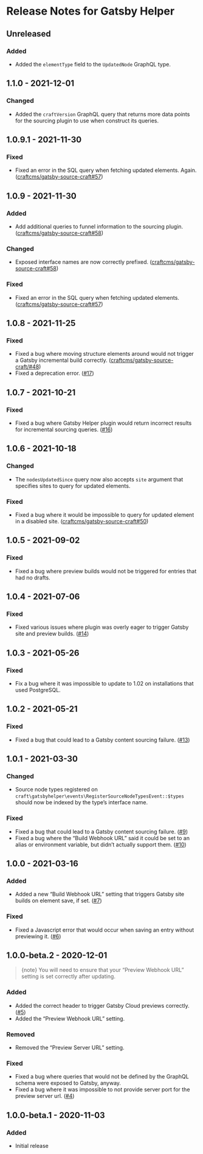 # Release Notes for Gatsby Helper

## Unreleased

### Added
- Added the `elementType` field to the `UpdatedNode` GraphQL type.

## 1.1.0 - 2021-12-01

### Changed
- Added the `craftVersion` GraphQL query that returns more data points for the sourcing plugin to use when construct its queries.

## 1.0.9.1 - 2021-11-30

### Fixed
- Fixed an error in the SQL query when fetching updated elements. Again. ([craftcms/gatsby-source-craft#57](https://github.com/craftcms/gatsby-source-craft/issues/57))

## 1.0.9 - 2021-11-30

### Added
- Add additional queries to funnel information to the sourcing plugin. ([craftcms/gatsby-source-craft#58](https://github.com/craftcms/gatsby-source-craft/issues/58))

### Changed
- Exposed interface names are now correctly prefixed. ([craftcms/gatsby-source-craft#58](https://github.com/craftcms/gatsby-source-craft/issues/58))

### Fixed
- Fixed an error in the SQL query when fetching updated elements. ([craftcms/gatsby-source-craft#57](https://github.com/craftcms/gatsby-source-craft/issues/57))

## 1.0.8 - 2021-11-25

### Fixed
- Fixed a bug where moving structure elements around would not trigger a Gatsby incremental build correctly. ([craftcms/gatsby-source-craft/#48](https://github.com/craftcms/gatsby-source-craft/issues/48))
- Fixed a deprecation error. ([#17](https://github.com/craftcms/gatsby-helper/issues/17))

## 1.0.7 - 2021-10-21

### Fixed
- Fixed a bug where Gatsby Helper plugin would return incorrect results for incremental sourcing queries. ([#16](https://github.com/craftcms/gatsby-helper/issues/16))

## 1.0.6 - 2021-10-18

### Changed
- The `nodesUpdatedSince` query now also accepts `site` argument that specifies sites to query for updated elements.

### Fixed
- Fixed a bug where it would be impossible to query for updated element in a disabled site. ([craftcms/gatsby-source-craft#50](https://github.com/craftcms/gatsby-source-craft/issues/50))

## 1.0.5 - 2021-09-02

### Fixed
- Fixed a bug where preview builds would not be triggered for entries that had no drafts.

## 1.0.4 - 2021-07-06

### Fixed
- Fixed various issues where plugin was overly eager to trigger Gatsby site and preview builds. ([#14](https://github.com/craftcms/gatsby-helper/issues/14))

## 1.0.3 - 2021-05-26

### Fixed
- Fix a bug where it was impossible to update to 1.02 on installations that used PostgreSQL.

## 1.0.2 - 2021-05-21

### Fixed
- Fixed a bug that could lead to a Gatsby content sourcing failure. ([#13](https://github.com/craftcms/gatsby-helper/issues/13))

## 1.0.1 - 2021-03-30

### Changed
- Source node types registered on `craft\gatsbyhelper\events\RegisterSourceNodeTypesEvent::$types` should now be indexed by the type’s interface name.

### Fixed
- Fixed a bug that could lead to a Gatsby content sourcing failure. ([#9](https://github.com/craftcms/gatsby-helper/issues/9))
- Fixed a bug where the “Build Webhook URL” said it could be set to an alias or environment variable, but didn’t actually support them. ([#10](https://github.com/craftcms/gatsby-helper/pull/10))

## 1.0.0 - 2021-03-16

### Added
- Added a new “Build Webhook URL” setting that triggers Gatsby site builds on element save, if set. ([#7](https://github.com/craftcms/gatsby-helper/issues/7))

### Fixed
- Fixed a Javascript error that would occur when saving an entry without previewing it. ([#6](https://github.com/craftcms/gatsby-helper/issues/6))

## 1.0.0-beta.2 - 2020-12-01

> {note} You will need to ensure that your “Preview Webhook URL” setting is set correctly after updating.

### Added
- Added the correct header to trigger Gatsby Cloud previews correctly. ([#5](https://github.com/craftcms/gatsby-helper/issues/5))
- Added the “Preview Webhook URL” setting.

### Removed
- Removed the “Preview Server URL” setting.

### Fixed
- Fixed a bug where queries that would not be defined by the GraphQL schema were exposed to Gatsby, anyway.
- Fixed a bug where it was impossible to not provide server port for the preview server url. ([#4](https://github.com/craftcms/gatsby-helper/issues/4))

## 1.0.0-beta.1 - 2020-11-03

### Added
- Initial release
